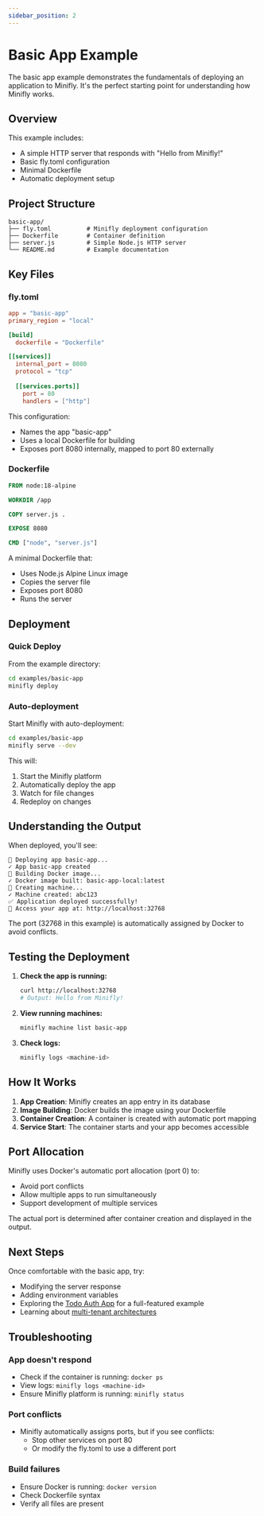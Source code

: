 ```yaml
---
sidebar_position: 2
---
```


# Basic App Example

The basic app example demonstrates the fundamentals of deploying an application to Minifly. It's the perfect starting point for understanding how Minifly works.

## Overview

This example includes:
- A simple HTTP server that responds with "Hello from Minifly!"
- Basic fly.toml configuration
- Minimal Dockerfile
- Automatic deployment setup

## Project Structure

```
basic-app/
├── fly.toml          # Minifly deployment configuration
├── Dockerfile        # Container definition
├── server.js         # Simple Node.js HTTP server
└── README.md         # Example documentation
```

## Key Files

### fly.toml

```toml
app = "basic-app"
primary_region = "local"

[build]
  dockerfile = "Dockerfile"

[[services]]
  internal_port = 8080
  protocol = "tcp"
  
  [[services.ports]]
    port = 80
    handlers = ["http"]
```

This configuration:
- Names the app "basic-app"
- Uses a local Dockerfile for building
- Exposes port 8080 internally, mapped to port 80 externally

### Dockerfile

```dockerfile
FROM node:18-alpine

WORKDIR /app

COPY server.js .

EXPOSE 8080

CMD ["node", "server.js"]
```

A minimal Dockerfile that:
- Uses Node.js Alpine Linux image
- Copies the server file
- Exposes port 8080
- Runs the server

## Deployment

### Quick Deploy

From the example directory:

```bash
cd examples/basic-app
minifly deploy
```

### Auto-deployment

Start Minifly with auto-deployment:

```bash
cd examples/basic-app
minifly serve --dev
```

This will:
1. Start the Minifly platform
2. Automatically deploy the app
3. Watch for file changes
4. Redeploy on changes

## Understanding the Output

When deployed, you'll see:

```
🚀 Deploying app basic-app...
✓ App basic-app created
🔨 Building Docker image...
✓ Docker image built: basic-app-local:latest
🚀 Creating machine...
✓ Machine created: abc123
✅ Application deployed successfully!
🔗 Access your app at: http://localhost:32768
```

The port (32768 in this example) is automatically assigned by Docker to avoid conflicts.

## Testing the Deployment

1. **Check the app is running:**
   ```bash
   curl http://localhost:32768
   # Output: Hello from Minifly!
   ```

2. **View running machines:**
   ```bash
   minifly machine list basic-app
   ```

3. **Check logs:**
   ```bash
   minifly logs <machine-id>
   ```

## How It Works

1. **App Creation**: Minifly creates an app entry in its database
2. **Image Building**: Docker builds the image using your Dockerfile
3. **Container Creation**: A container is created with automatic port mapping
4. **Service Start**: The container starts and your app becomes accessible

## Port Allocation

Minifly uses Docker's automatic port allocation (port 0) to:
- Avoid port conflicts
- Allow multiple apps to run simultaneously
- Support development of multiple services

The actual port is determined after container creation and displayed in the output.

## Next Steps

Once comfortable with the basic app, try:
- Modifying the server response
- Adding environment variables
- Exploring the [Todo Auth App](./todo-auth-app) for a full-featured example
- Learning about [multi-tenant architectures](./rust-axum)

## Troubleshooting

### App doesn't respond
- Check if the container is running: `docker ps`
- View logs: `minifly logs <machine-id>`
- Ensure Minifly platform is running: `minifly status`

### Port conflicts
- Minifly automatically assigns ports, but if you see conflicts:
  - Stop other services on port 80
  - Or modify the fly.toml to use a different port

### Build failures
- Ensure Docker is running: `docker version`
- Check Dockerfile syntax
- Verify all files are present